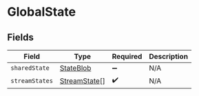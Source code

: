 # GlobalState


## Fields

| Field                                               | Type                                                | Required                                            | Description                                         |
| --------------------------------------------------- | --------------------------------------------------- | --------------------------------------------------- | --------------------------------------------------- |
| `sharedState`                                       | [StateBlob](../../models/shared/stateblob.md)       | :heavy_minus_sign:                                  | N/A                                                 |
| `streamStates`                                      | [StreamState](../../models/shared/streamstate.md)[] | :heavy_check_mark:                                  | N/A                                                 |